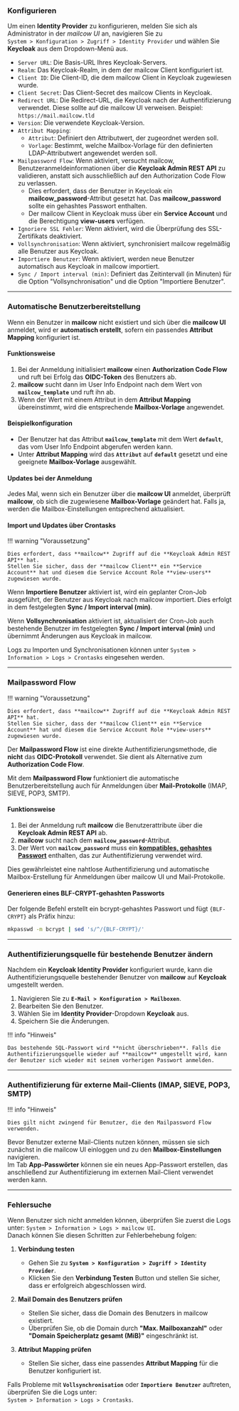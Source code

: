 ### **Konfigurieren**  

Um einen **Identity Provider** zu konfigurieren, melden Sie sich als Administrator in der *mailcow UI* an, navigieren Sie zu  
`System > Konfiguration > Zugriff > Identity Provider` und wählen Sie **Keycloak** aus dem Dropdown-Menü aus.  

* `Server URL`: Die Basis-URL Ihres Keycloak-Servers.  
* `Realm`: Das Keycloak-Realm, in dem der mailcow Client konfiguriert ist.  
* `Client ID`: Die Client-ID, die dem mailcow Client in Keycloak zugewiesen wurde.  
* `Client Secret`: Das Client-Secret des mailcow Clients in Keycloak.  
* `Redirect URL`: Die Redirect-URL, die Keycloak nach der Authentifizierung verwendet. Diese sollte auf die mailcow UI verweisen. Beispiel: `https://mail.mailcow.tld`  
* `Version`: Die verwendete Keycloak-Version.  
* `Attribut Mapping`:
    * `Attribut`: Definiert den Attributwert, der zugeordnet werden soll.  
    * `Vorlage`: Bestimmt, welche Mailbox-Vorlage für den definierten LDAP-Attributwert angewendet werden soll.  
* `Mailpassword Flow`: Wenn aktiviert, versucht mailcow, Benutzeranmeldeinformationen über die **Keycloak Admin REST API** zu validieren, anstatt sich ausschließlich auf den Authorization Code Flow zu verlassen.  
    * Dies erfordert, dass der Benutzer in Keycloak ein **mailcow_password**-Attribut gesetzt hat. Das **mailcow_password** sollte ein gehashtes Passwort enthalten.  
    * Der mailcow Client in Keycloak muss über ein **Service Account** und die Berechtigung **view-users** verfügen.  
* `Ignoriere SSL Fehler`: Wenn aktiviert, wird die Überprüfung des SSL-Zertifikats deaktiviert.  
* `Vollsynchronisation`: Wenn aktiviert, synchronisiert mailcow regelmäßig alle Benutzer aus Keycloak.  
* `Importiere Benutzer`: Wenn aktiviert, werden neue Benutzer automatisch aus Keycloak in mailcow importiert.  
* `Sync / Import interval (min)`: Definiert das Zeitintervall (in Minuten) für die Option "Vollsynchronisation" und die Option "Importiere Benutzer".  

---

### **Automatische Benutzerbereitstellung**  

Wenn ein Benutzer in **mailcow** nicht existiert und sich über die **mailcow UI** anmeldet, wird er **automatisch erstellt**, sofern ein passendes **Attribut Mapping** konfiguriert ist.  

#### **Funktionsweise**  
1. Bei der Anmeldung initialisiert **mailcow** einen **Authorization Code Flow** und ruft bei Erfolg das **OIDC-Token** des Benutzers ab.  
2. **mailcow** sucht dann im User Info Endpoint nach dem Wert von **`mailcow_template`** und ruft ihn ab.  
3. Wenn der Wert mit einem Attribut in dem **Attribut Mapping** übereinstimmt, wird die entsprechende **Mailbox-Vorlage** angewendet.  

#### **Beispielkonfiguration**  
- Der Benutzer hat das Attribut **`mailcow_template`** mit dem Wert **`default`**, das vom User Info Endpoint abgerufen werden kann.  
- Unter **Attribut Mapping** wird das **`Attribut`** auf **`default`** gesetzt und eine geeignete **Mailbox-Vorlage** ausgewählt.  

#### **Updates bei der Anmeldung**  
Jedes Mal, wenn sich ein Benutzer über die **mailcow UI** anmeldet, überprüft **mailcow**, ob sich die zugewiesene **Mailbox-Vorlage** geändert hat. Falls ja, werden die Mailbox-Einstellungen entsprechend aktualisiert.  

#### **Import und Updates über Crontasks**  
!!! warning "Voraussetzung"

    Dies erfordert, dass **mailcow** Zugriff auf die **Keycloak Admin REST API** hat.  
    Stellen Sie sicher, dass der **mailcow Client** ein **Service Account** hat und diesem die Service Account Role **view-users** zugewiesen wurde.  

Wenn **Importiere Benutzer** aktiviert ist, wird ein geplanter Cron-Job ausgeführt, der Benutzer aus Keycloak nach mailcow importiert. Dies erfolgt in dem festgelegten **Sync / Import interval (min)**.  

Wenn **Vollsynchronisation** aktiviert ist, aktualisiert der Cron-Job auch bestehende Benutzer im festgelegten **Sync / Import interval (min)** und übernimmt Änderungen aus Keycloak in mailcow.  

Logs zu Importen und Synchronisationen können unter `System > Information > Logs > Crontasks` eingesehen werden.  

---

### **Mailpassword Flow**  
!!! warning "Voraussetzung"

    Dies erfordert, dass **mailcow** Zugriff auf die **Keycloak Admin REST API** hat.  
    Stellen Sie sicher, dass der **mailcow Client** ein **Service Account** hat und diesem die Service Account Role **view-users** zugewiesen wurde.   

Der **Mailpassword Flow** ist eine direkte Authentifizierungsmethode, die **nicht** das **OIDC-Protokoll** verwendet. Sie dient als Alternative zum **Authorization Code Flow**.  

Mit dem **Mailpassword Flow** funktioniert die automatische Benutzerbereitstellung auch für Anmeldungen über **Mail-Protokolle** (IMAP, SIEVE, POP3, SMTP).  

#### **Funktionsweise**  
1. Bei der Anmeldung ruft **mailcow** die Benutzerattribute über die **Keycloak Admin REST API** ab.  
2. **mailcow** sucht nach dem **`mailcow_password`**-Attribut.  
3. Der Wert von **`mailcow_password`** muss ein [**kompatibles, gehashtes Passwort**](../../models/model-passwd.md) enthalten, das zur Authentifizierung verwendet wird.  

Dies gewährleistet eine nahtlose Authentifizierung und automatische Mailbox-Erstellung für Anmeldungen über mailcow UI und Mail-Protokolle.  

#### **Generieren eines BLF-CRYPT-gehashten Passworts**  
Der folgende Befehl erstellt ein bcrypt-gehashtes Passwort und fügt `{BLF-CRYPT}` als Präfix hinzu:  

```bash
mkpasswd -m bcrypt | sed 's/^/{BLF-CRYPT}/'
```

---

### **Authentifizierungsquelle für bestehende Benutzer ändern**  

Nachdem ein **Keycloak Identity Provider** konfiguriert wurde, kann die Authentifizierungsquelle bestehender Benutzer von **mailcow** auf **Keycloak** umgestellt werden.  

1. Navigieren Sie zu **`E-Mail > Konfiguration > Mailboxen`**.  
2. Bearbeiten Sie den Benutzer.  
3. Wählen Sie im **Identity Provider**-Dropdown **Keycloak** aus.  
4. Speichern Sie die Änderungen.  

!!! info "Hinweis"

    Das bestehende SQL-Passwort wird **nicht überschrieben**. Falls die Authentifizierungsquelle wieder auf **mailcow** umgestellt wird, kann der Benutzer sich wieder mit seinem vorherigen Passwort anmelden.  

---

### **Authentifizierung für externe Mail-Clients (IMAP, SIEVE, POP3, SMTP)**  
!!! info "Hinweis"

    Dies gilt nicht zwingend für Benutzer, die den Mailpassword Flow verwenden.

Bevor Benutzer externe Mail-Clients nutzen können, müssen sie sich zunächst in die mailcow UI einloggen und zu den **Mailbox-Einstellungen** navigieren.  
Im Tab **App-Passwörter** können sie ein neues App-Passwort erstellen, das anschließend zur Authentifizierung im externen Mail-Client verwendet werden kann.

---

### **Fehlersuche**  

Wenn Benutzer sich nicht anmelden können, überprüfen Sie zuerst die Logs unter: `System > Information > Logs > mailcow UI`.  
Danach können Sie diesen Schritten zur Fehlerbehebung folgen:  

1. **Verbindung testen**  
    - Gehen Sie zu **`System > Konfiguration > Zugriff > Identity Provider`**.  
    - Klicken Sie den **Verbindung Testen** Button und stellen Sie sicher, dass er erfolgreich abgeschlossen wird.  

2. **Mail Domain des Benutzers prüfen**  
    - Stellen Sie sicher, dass die Domain des Benutzers in mailcow existiert.  
    - Überprüfen Sie, ob die Domain durch **"Max. Mailboxanzahl"** oder **"Domain Speicherplatz gesamt (MiB)"** eingeschränkt ist.  

3. **Attribut Mapping prüfen**  
    - Stellen Sie sicher, dass eine passendes **Attribut Mapping** für die Benutzer konfiguriert ist.  

Falls Probleme mit **`Vollsynchronisation`** oder **`Importiere Benutzer`** auftreten, überprüfen Sie die Logs unter:  
`System > Information > Logs > Crontasks`.  
